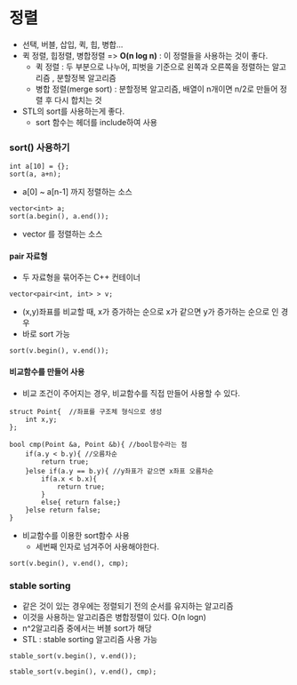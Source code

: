 # 정렬

* 선택, 버블, 삽입, 퀵, 힙, 병합...
* 퀵 정렬, 힙정렬, 병합정렬 => **O(n log n)** : 이 정렬들을 사용하는 것이 좋다.
    * 퀵 정렬 : 두 부분으로 나누어, 피벗을 기준으로 왼쪽과 오른쪽을 정렬하는 알고리즘 , 분할정복 알고리즘
    * 병합 정렬(merge sort) : 분할정복 알고리즘, 배열이 n개이면 n/2로 만들어 정렬 후 다시 합치는 것
* STL의 sort를 사용하는게 좋다.
   * sort 함수는 <algorithm>헤더를 include하여 사용


### sort() 사용하기

```
int a[10] = {};
sort(a, a+n);
```
* a[0] ~ a[n-1] 까지 정렬하는 소스

```
vector<int> a;
sort(a.begin(), a.end());
```
* vector 를 정렬하는 소스

#### pair 자료형
* 두 자료형을 묶어주는 C++ 컨테이너
```
vector<pair<int, int> > v;
```
* (x,y)좌표를 비교할 때, x가 증가하는 순으로 x가 같으면 y가 증가하는 순으로 인 경우
* 바로 sort 가능
```
sort(v.begin(), v.end());
```

#### 비교함수를 만들어 사용
* 비교 조건이 주어지는 경우, 비교함수를 직접 만들어 사용할 수 있다.
```
struct Point{  //좌표를 구조체 형식으로 생성
    int x,y;
};

bool cmp(Point &a, Point &b){ //bool함수라는 점
    if(a.y < b.y){ //오름차순
        return true;
    }else if(a.y == b.y){ //y좌표가 같으면 x좌표 오름차순
        if(a.x < b.x){
            return true;
        }
        else{ return false;}
    }else return false;
}
```

* 비교함수를 이용한 sort함수 사용
    * 세번째 인자로 넘겨주어 사용해야한다.
```
sort(v.begin(), v.end(), cmp);
```

### stable sorting
* 같은 것이 있는 경우에는 정렬되기 전의 순서를 유지하는 알고리즘
* 이것을 사용하는 알고리즘은 병합정렬이 있다. O(n logn)
* n^2알고리즘 중에서는 버블 sort가 해당
* STL : stable sorting  알고리즘 사용 가능

```
stable_sort(v.begin(), v.end());

stable_sort(v.begin(), v.end(), cmp);
```


